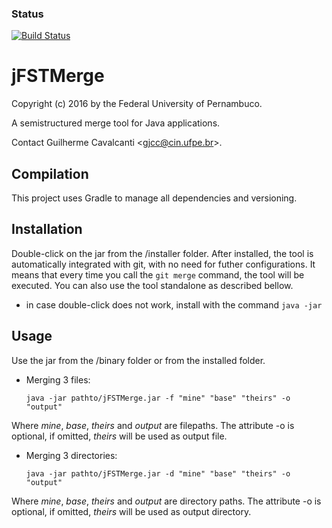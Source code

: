 ### Status
[![Build Status](https://api.travis-ci.org/guilhermejccavalcanti/jFSTMerge.svg?branch=master)](https://travis-ci.org/guilhermejccavalcanti/jFSTMerge)

jFSTMerge
========

Copyright (c) 2016 by the Federal University of Pernambuco.

A semistructured merge tool for Java applications.

Contact Guilherme Cavalcanti &lt;<gjcc@cin.ufpe.br>&gt;.

Compilation
-----------
This project uses Gradle to manage all dependencies and versioning. 

Installation
-------------
Double-click on the jar from the /installer folder.
After installed, the tool is automatically integrated with git, with no need for futher configurations.
It means that every time you call the `git merge` command, the tool will be executed.
You can also use the tool standalone as described bellow.

* in case double-click does not work, install with the command `java -jar`

Usage
-------------
Use the jar from the /binary folder or from the installed folder.

* Merging 3 files:

   `java -jar pathto/jFSTMerge.jar -f "mine" "base" "theirs" -o "output"`

Where *mine*, *base*, *theirs* and *output* are filepaths.
The attribute -o is optional, if omitted, *theirs* will be used as output file.

* Merging 3 directories:

   `java -jar pathto/jFSTMerge.jar -d "mine" "base" "theirs" -o "output"`
 
Where *mine*, *base*, *theirs* and *output* are directory paths.
The attribute -o is optional, if omitted, *theirs* will be used as output directory.

<!-- 
For integration with git type the two commands bellow:

   `git config --global merge.tool jfstmerge`
   
   `git config --global mergetool.jfstmerge.cmd 'java -jar pathto/jFSTMerge.jar -f \"$LOCAL\" \"$BASE\" \"$REMOTE\" -o \"$MERGED\"'`

Then, after the "git merge" command detects conflicts, call the tool with:

   `git mergetool -tool=jfstmerge`
-->
